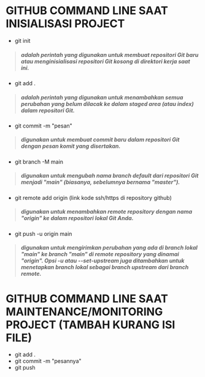 # GITHUB COMMAND LINE SAAT INISIALISASI PROJECT

- git init
 > #####  adalah perintah yang digunakan untuk membuat repositori Git baru atau menginisialisasi repositori Git kosong di direktori kerja saat ini.
 
- git add .
 > #####  adalah perintah yang digunakan untuk menambahkan semua perubahan yang belum dilacak ke dalam staged area (atau index) dalam repositori Git.

- git commit -m "pesan"
 > #####  digunakan untuk membuat commit baru dalam repositori Git dengan pesan komit yang disertakan.

- git branch -M main
 > #####  digunakan untuk mengubah nama branch default dari repositori Git menjadi "main" (biasanya, sebelumnya bernama "master").

- git remote add origin (link kode ssh/https di repository github)
 > #####  digunakan untuk menambahkan remote repository dengan nama "origin" ke dalam repositori lokal Git Anda.

- git push -u origin main
 > #####  digunakan untuk mengirimkan perubahan yang ada di branch lokal "main" ke branch "main" di remote repository yang dinamai "origin". Opsi -u atau --set-upstream juga ditambahkan untuk menetapkan branch lokal sebagai branch upstream dari branch remote.


# GITHUB COMMAND LINE SAAT MAINTENANCE/MONITORING PROJECT (TAMBAH KURANG ISI FILE)

- git add .
- git commit -m "pesannya"
- git push